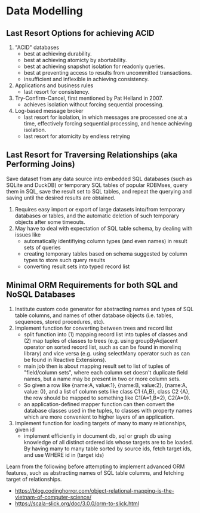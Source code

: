 # Data Modelling

## Last Resort Options for achieving ACID

  1. "ACID" databases
     - best at achieving durability.
     - best at achieving atomicty by abortability.
     - best at achieving snapshot isolation for readonly queries.
     - best at preventing access to results from uncommitted transactions.
     - insufficient and inflexible in achieving consistency.
  2. Applications and business rules
     - last resort for consistency.
  1. Try-Confirm-Cancel, first mentioned by Pat Helland in 2007.
     - achieves isolation without forcing sequential processing.
  2. Log-based message broker
     - last resort for isolation, in which messages are processed one at a time, effectively forcing sequential processing, and hence achieving isolation.
     - last resort for atomicity by endless retrying

## Last Resort for Traversing Relationships (aka Performing Joins)

Save dataset from any data source into embedded SQL databases (such as SQLite and DuckDB) or temporary SQL tables of popular RDBMses, query them in SQL, save the result set to SQL tables, and repeat the querying and saving until the desired results are obtained.

  1. Requires easy import or export of large datasets into/from temporary databases or tables, and the automatic deletion of such temporary objects after some timeouts.
  2. May have to deal with expectation of SQL table schema, by dealing with issues like
     - automatically identifiying column types (and even names) in result sets of queries
     - creating temporary tables based on schema suggested by column types to store such query results
     - converting result sets into typed record list

## Minimal ORM Requirements for both SQL and NoSQL Databases

  1. Institute custom code generator for abstracting names and types of SQL table columns, and names of other database objects (i.e. tables, sequences, stored procedures, etc).
  1. Implement function for converting between trees and record list
     - split function into (1) mapping record list into tuples of classes and (2) map tuples of classes to trees (e.g. using groupByAdjacent operator on sorted record list, such as can be found in morelinq library) and vice versa (e.g. using selectMany operator such as can be found in Reactive Extensions).
     - main job then is about mapping result set to list of tuples of "field/column sets", where each column set doesn't duplicate field names, but a name may be present in two or more column sets. 
     - So given a row like {name:A, value:1}, {name:B, value:2}, {name:A, value: 0}, and a list of column sets like class C1 {A,B}, class C2 {A}, the row should be mapped to something like C1(A=1,B=2), C2(A=0).
     - an application-defined mapper function can then convert the database classes used in the tuples, to classes with property names which are more convenient to higher layers  of an application.
  2. Implement function for loading targets of many to many relationships, given id
     - implement efficiently in document db, sql or graph db using knowledge of all distinct ordered ids whose targets are to be loaded. By having many to many table sorted by source ids, fetch target ids, and use WHERE id in (target ids)

Learn from the following before attempting to implement advanced ORM features, such as abstracting names of SQL table columns, and fetching target of relationships.
  - https://blog.codinghorror.com/object-relational-mapping-is-the-vietnam-of-computer-science/
  - https://scala-slick.org/doc/3.0.0/orm-to-slick.html